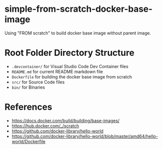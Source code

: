 # simple-from-scratch-docker-base-image
Using "FROM scratch" to build docker base image without parent image.

# Root Folder Directory Structure
- `.devcontainer/` for Visual Studio Code Dev Container files
- `README.md` for current README markdown file
- `Dockerfile` for building the docker base image from scratch
- `src/` for Source Code files
- `bin/` for Binaries

# References
- https://docs.docker.com/build/building/base-images/
- https://hub.docker.com/_/scratch
- https://github.com/docker-library/hello-world
- https://github.com/docker-library/hello-world/blob/master/amd64/hello-world/Dockerfile


